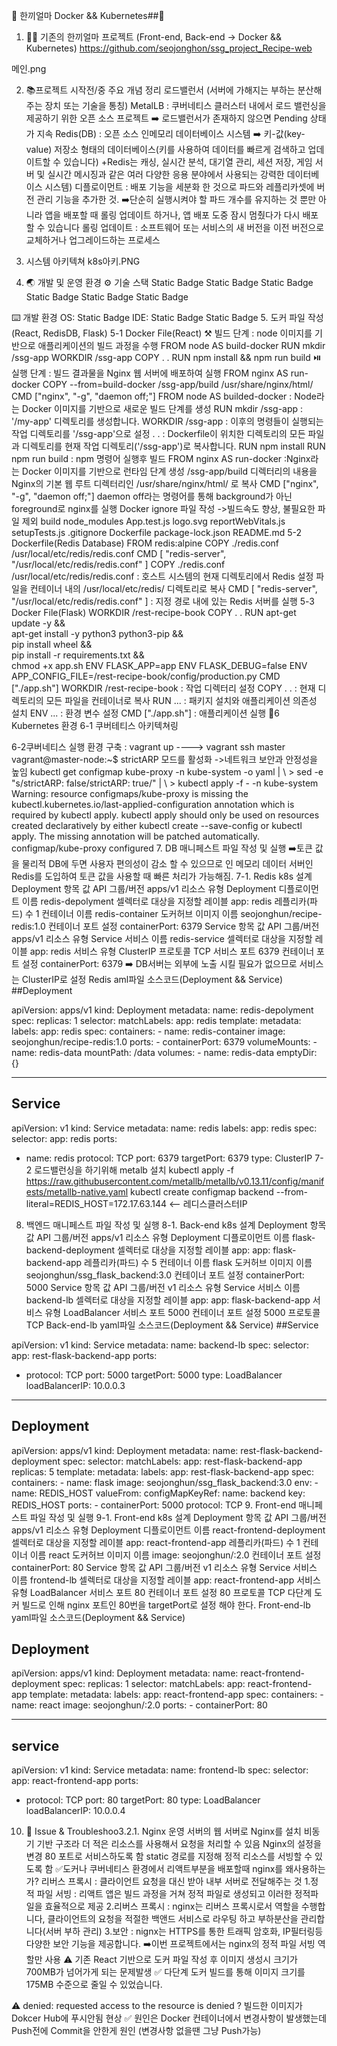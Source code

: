 🐳 한끼얼마 Docker && Kubernetes##🚢
1. 👨‍💻 기존의 한끼얼마 프로젝트 (Front-end, Back-end -> Docker && Kubernetes)
https://github.com/seojonghon/ssg_project_Recipe-web

메인.png

2. 📚프로젝트 시작전/중 주요 개념 정리
로드밸런서 (서버에 가해지는 부하는 분산해 주는 장치 또는 기술을 통칭)
MetalLB : 쿠버네티스 클러스터 내에서 로드 밸런싱을 제공하기 위한 오픈 소스 프로젝트
➡️ 로드밸런서가 존재하지 않으면 Pending 상태가 지속
Redis(DB) : 오픈 소스 인메모리 데이터베이스 시스템
➡️ 키-값(key-value) 저장소 형태의 데이터베이스(키를 사용하여 데이터를 빠르게 검색하고 업데이트할 수 있습니다) +Redis는 캐싱, 실시간 분석, 대기열 관리, 세션 저장, 게임 서버 및 실시간 메시징과 같은 여러 다양한 응용 분야에서 사용되는 강력한 데이터베이스 시스템)
디플로이먼트 : 배포 기능을 세분화 한 것으로 파드와 레플리카셋에 버전 관리 기능을 추가한 것.
➡️단순히 실행시켜야 할 파드 개수를 유지하는 것 뿐만 아니라 앱을 배포할 때 롤링 업데이트 하거나, 앱 배포 도중 잠시 멈췄다가 다시 배포할 수 있습니다
롤링 업데이트 : 소프트웨어 또는 서비스의 새 버전을 이전 버전으로 교체하거나 업그레이드하는 프로세스
3. 시스템 아키텍쳐
k8s아키.PNG

4. 🌏 개발 및 운영 환경
⚙️ 기술 스택
Static Badge Static Badge Static Badge Static Badge Static Badge Static Badge

⌨️ 개발 환경
OS: Static Badge
IDE: Static Badge Static Badge
5. 도커 파일 작성(React, RedisDB, Flask)
5-1 Docker File(React)
⚒️ 빌드 단계 : node 이미지를 기반으로 애플리케이션의 빌드 과정을 수행
FROM node AS build-docker
RUN mkdir /ssg-app
WORKDIR /ssg-app
COPY . .
RUN npm install && npm run build
⏯️실행 단계 : 빌드 결과물을 Nginx 웹 서버에 배포하여 실행
FROM nginx AS run-docker
COPY --from=build-docker /ssg-app/build /usr/share/nginx/html/
CMD ["nginx", "-g", "daemon off;"]
FROM node AS builded-docker : Node라는 Docker 이미지를 기반으로 새로운 빌드 단계를 생성
RUN mkdir /ssg-app : '/my-app' 디렉토리를 생성합니다.
WORKDIR /ssg-app : 이후의 명령들이 실행되는 작업 디렉토리를 '/ssg-app'으로 설정
. . : Dockerfile이 위치한 디렉토리의 모든 파일과 디렉토리를 현재 작업 디렉토리('/ssg-app')로 복사합니다.
RUN npm install
RUN npm run build : npm 명령어 실행후 빌드
FROM nginx AS run-docker :Nginx라는 Docker 이미지를 기반으로 런타임 단계 생성
/ssg-app/build 디렉터리의 내용을 Nginx의 기본 웹 루트 디렉터리인 /usr/share/nginx/html/ 로 복사
CMD ["nginx", "-g", "daemon off;"] daemon off라는 명령어를 통해 background가 아닌 foreground로 nginx를 실행
Docker ignore 파일 작성
->빌드속도 향상, 불필요한 파일 제외
build
node_modules
App.test.js
logo.svg
reportWebVitals.js
setupTests.js
.gitignore
Dockerfile
package-lock.json
README.md
5-2 Dockerfile(Redis Database)
FROM redis:alpine
COPY ./redis.conf /usr/local/etc/redis/redis.conf
CMD [ "redis-server", "/usr/local/etc/redis/redis.conf" ]
COPY ./redis.conf /usr/local/etc/redis/redis.conf : 호스트 시스템의 현재 디렉토리에서 Redis 설정 파일을 컨테이너 내의
/usr/local/etc/redis/ 디렉토리로 복사
CMD [ "redis-server", "/usr/local/etc/redis/redis.conf" ] : 지정 경로 내에 있는 Redis 서버를 실행
5-3 Docker File(Flask)
WORKDIR /rest-recipe-book
COPY . .
RUN apt-get update -y && \
apt-get install -y python3 python3-pip && \
pip install wheel && \
pip install -r requirements.txt && \
chmod +x app.sh
ENV FLASK_APP=app
ENV FLASK_DEBUG=false
ENV APP_CONFIG_FILE=/rest-recipe-book/config/production.py
CMD ["./app.sh"]
WORKDIR /rest-recipe-book : 작업 디렉터리 설정
COPY . . : 현재 디렉토리의 모든 파일을 컨테이너로 복사
RUN ... : 패키지 설치와 애플리케이션 의존성 설치
ENV ... : 환경 변수 설정
CMD ["./app.sh"] : 애플리케이션 실행
🚢6 Kubernetes 환경
6-1 쿠버테티스 아키텍쳐링


6-2쿠버네티스 실행 환경 구축 :
vagrant up ---->
vagrant ssh master
vagrant@master-node:~$
strictARP 모드를 활성화
->네트워크 보안과 안정성을 높임
kubectl get configmap kube-proxy -n kube-system -o yaml | \ > sed -e "s/strictARP: false/strictARP: true/" | \ > kubectl apply -f - -n kube-system Warning: resource configmaps/kube-proxy is missing the kubectl.kubernetes.io/last-applied-configuration annotation which is required by kubectl apply. kubectl apply should only be used on resources created declaratively by either kubectl create --save-config or kubectl apply. The missing annotation will be patched automatically. configmap/kube-proxy configured
7. DB 매니페스트 파일 작성 및 실행
➡️토큰 값을 물리적 DB에 두면 사용자 편의성이 감소 할 수 있으므로 인 메모리 데이터 서버인 Redis를 도입하여 토큰 값을 사용할 때 빠른 처리가 가능해짐.
7-1. Redis k8s 설계
Deployment
항목	값
API 그룹/버전	apps/v1
리소스 유형	Deployment
디플로이먼트 이름	redis-depolyment
셀렉터로 대상을 지정할 레이블	app: redis
레플리카(파드) 수	1
컨테이너 이름	redis-container
도커허브 이미지 이름	seojonghun/recipe-redis:1.0
컨테이너 포트 설정	containerPort: 6379
Service
항목	값
API 그룹/버전	apps/v1
리소스 유형	Service
서비스 이름	redis-service
셀렉터로 대상을 지정할 레이블	app: redis
서비스 유형	ClusterIP
프로토콜	TCP
서비스 포트	6379
컨테이너 포트 설정	containerPort: 6379
➡️ DB서버는 외부에 노출 시킬 필요가 없으므로 서비스는 ClusterIP로 설정
Redis aml파일 소스코드(Deployment && Service)
##Deployment

apiVersion: apps/v1
kind: Deployment
metadata:
  name: redis-depolyment
spec:
  replicas: 1
  selector:
    matchLabels:
      app: redis
  template:
    metadata:
      labels:
        app: redis
    spec:
      containers:
      - name: redis-container
        image: seojonghun/recipe-redis:1.0
        ports:
        - containerPort: 6379
        volumeMounts:
        - name: redis-data
          mountPath: /data
    volumes:
    - name: redis-data
      emptyDir: {}
      
---
## Service

apiVersion: v1
kind: Service
metadata:
  name: redis
  labels:
    app: redis
spec:
  selector:
    app: redis
  ports:
  - name: redis
    protocol: TCP
    port: 6379
    targetPort: 6379
  type: ClusterIP
7-2 로드밸런싱을 하기위해 metalb 설치
kubectl apply -f https://raw.githubusercontent.com/metallb/metallb/v0.13.11/config/manifests/metallb-native.yaml
kubectl create configmap backend --from-literal=REDIS_HOST=172.17.63.144 <-- 레디스클러스터IP
8. 백엔드 매니페스트 파일 작성 및 실행
8-1. Back-end k8s 설계
Deployment
항목	값
API 그룹/버전	apps/v1
리소스 유형	Deployment
디플로이먼트 이름	flask-backend-deployment
셀렉터로 대상을 지정할 레이블	app: app: flask-backend-app
레플리카(파드) 수	5
컨테이너 이름	flask
도커허브 이미지 이름	seojonghun/ssg_flask_backend:3.0
컨테이너 포트 설정	containerPort: 5000
Service
항목	값
API 그룹/버전	v1
리소스 유형	Service
서비스 이름	backend-lb
셀렉터로 대상을 지정할 레이블	app: app: flask-backend-app
서비스 유형	LoadBalancer
서비스 포트	5000
컨테이너 포트 설정	5000
프로토콜	TCP
Back-end-lb yaml파일 소스코드(Deployment && Service)
##Service

apiVersion: v1
kind: Service
metadata:
  name: backend-lb
spec:
  selector:
    app: rest-flask-backend-app
  ports:
  - protocol: TCP
    port: 5000
    targetPort: 5000
  type: LoadBalancer
	loadBalancerIP: 10.0.0.3
---

## Deployment

apiVersion: apps/v1
kind: Deployment
metadata:
  name: rest-flask-backend-deployment
spec:
  selector:
    matchLabels:
      app: rest-flask-backend-app
  replicas: 5
  template:
    metadata:
      labels:
        app: rest-flask-backend-app
    spec:
      containers:
      - name: flask
        image: seojonghun/ssg_flask_backend:3.0
        env:
          - name: REDIS_HOST
            valueFrom:
              configMapKeyRef:
                name: backend
                key: REDIS_HOST
        ports:
        - containerPort: 5000
          protocol: TCP
9. Front-end 매니페스트 파일 작성 및 실행
9-1. Front-end k8s 설계
Deployment
항목	값
API 그룹/버전	apps/v1
리소스 유형	Deployment
디플로이먼트 이름	react-frontend-deployment
셀렉터로 대상을 지정할 레이블	app: react-frontend-app
레플리카(파드) 수	1
컨테이너 이름	react
도커허브 이미지 이름	image: seojonghun/:2.0
컨테이너 포트 설정	containerPort: 80
Service
항목	값
API 그룹/버전	v1
리소스 유형	Service
서비스 이름	frontend-lb
셀렉터로 대상을 지정할 레이블	app: react-frontend-app
서비스 유형	LoadBalancer
서비스 포트	80
컨테이너 포트 설정	80
프로토콜	TCP
다단계 도커 빌드로 인해 nginx 포트인 80번을 targetPort로 설정 해야 한다.
Front-end-lb yaml파일 소스코드(Deployment && Service)
## Deployment

apiVersion: apps/v1
kind: Deployment
metadata:
  name: react-frontend-deployment
spec:
  replicas: 1
  selector:
    matchLabels:
      app: react-frontend-app
  template:
    metadata:
      labels:
        app: react-frontend-app
    spec:
      containers:
      - name: react
        image: seojonghun/:2.0
        ports:
        - containerPort: 80

---
## service

apiVersion: v1
kind: Service
metadata:
  name: frontend-lb
spec:
  selector:
    app: react-frontend-app
  ports:
  - protocol: TCP
    port: 80
    targetPort: 80
  type: LoadBalancer
	loadBalancerIP: 10.0.0.4

10. 🔧 Issue & Troubleshoo3.2.1.
Nginx
운영 서버의 웹 서버로 Nginx를 설치
비동기 기반 구조라 더 적은 리소스를 사용해서 요청을 처리할 수 있음
Nginx의 설정을 변경
80 포트로 서비스하도록 함
static 경로를 지정해 정적 리소스를 서빙할 수 있도록 함
✅도커나 쿠버네티스 환경에서 리액트부분을 배포할때 nginx를 왜사용하는가?
리버스 프록시 : 클라이언트 요청을 대신 받아 내부 서버로 전달해주는 것
1.정적 파일 서빙 : 리액트 앱은 빌드 과정을 거쳐 정적 파일로 생성되고 이러한 정적파일을 효율적으로 제공
2.리버스 프록시 : nginx는 리버스 프록시로서 역할을 수행합니다, 클라이언트의 요청을 적절한 백앤드 서비스로 라우팅 하고 부하분산을 관리합니다(서버 부하 관리)
3.보안 : nignx는 HTTPS를 통한 트래픽 암호화, IP필터링등 다양한 보안 기능을 제공합니다.
➡️이번 프로젝트에서는 nginx의 정적 파일 서빙 역할만 사용
⚠️ 기존 React 기반으로 도커 파일 작성 후 이미지 생성시 크기가 700MB가 넘어가게 되는 문제발생
✅ 다단계 도커 빌드를 통해 이미지 크기를 175MB 수준으로 줄일 수 있었습니다.

⚠️ denied: requested access to the resource is denied ? 빌드한 이미지가 Dokcer Hub에 푸시안됨 현상
✅ 원인은 Docker 컨테이너에서 변경사항이 발생했는데 Push전에 Commit을 안한게 원인 (변경사항 없을땐 그냥 Push가능)
